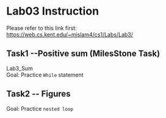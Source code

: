 # Lab03 Instruction
Please refer to this link first:
   https://web.cs.kent.edu/~mislam4/cs1/Labs/Lab3/

## Task1 --Positive sum (MilesStone Task)
   Lab3_Sum\
   Goal: Practice `While` statement
   

## Task2 -- Figures
   Goal: Practice `nested loop`
   